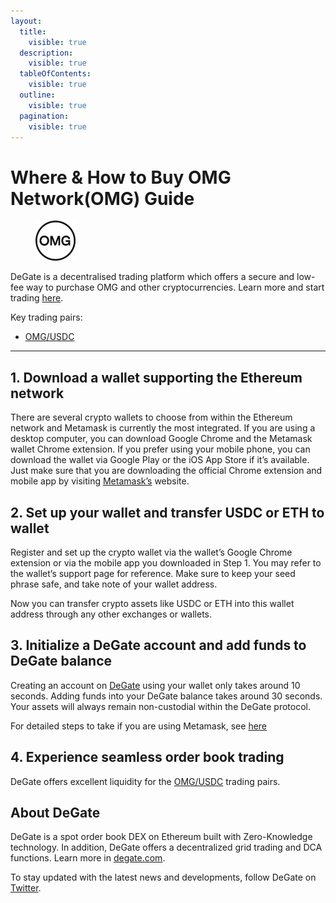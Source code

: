 ```yaml
---
layout:
  title:
    visible: true
  description:
    visible: true
  tableOfContents:
    visible: true
  outline:
    visible: true
  pagination:
    visible: true
---
```


# Where & How to Buy OMG Network(OMG) Guide

<figure><img src="../images/omg_0xd26114cd6ee289accf82350c8d8487fedb8a0c07.png" alt="OMG" width="64"><figcaption></figcaption></figure>

DeGate is a decentralised trading platform which offers a secure and low-fee way to purchase OMG and other cryptocurrencies. Learn more and start trading [here](https://app.degate.com/trade/USDC/0xd26114cd6ee289accf82350c8d8487fedb8a0c07?utm_source=howtobuy).&#x20;

Key trading pairs:

* [OMG/USDC](https://app.degate.com/trade/USDC/0xd26114cd6ee289accf82350c8d8487fedb8a0c07?utm_source=howtobuy)

***

## 1. Download a wallet supporting the Ethereum network

There are several crypto wallets to choose from within the Ethereum network and Metamask is currently the most integrated. If you are using a desktop computer, you can download Google Chrome and the Metamask wallet Chrome extension. If you prefer using your mobile phone, you can download the wallet via Google Play or the iOS App Store if it’s available. Just make sure that you are downloading the official Chrome extension and mobile app by visiting [Metamask’s](https://metamask.io/) website.

## 2. Set up your wallet and transfer USDC or ETH to wallet

Register and set up the crypto wallet via the wallet’s Google Chrome extension or via the mobile app you downloaded in Step 1. You may refer to the wallet’s support page for reference. Make sure to keep your seed phrase safe, and take note of your wallet address.&#x20;

Now you can transfer crypto assets like USDC or ETH into this wallet address through any other exchanges or wallets.

## 3. Initialize a DeGate account and add funds to DeGate balance

Creating an account on [DeGate](https://app.degate.com/?utm_source=OMG_howtobuy) using your wallet only takes around 10 seconds. Adding funds into your DeGate balance takes around 30 seconds. Your assets will always remain non-custodial within the DeGate protocol.

For detailed steps to take if you are using Metamask, see [here](https://docs.degate.com/v/product_en/main-features/wallet-connectivity/metamask)

## 4. Experience seamless order book trading

DeGate offers excellent liquidity for the [OMG/USDC](https://app.degate.com/trade/USDC/0xd26114cd6ee289accf82350c8d8487fedb8a0c07?utm_source=howtobuy) trading pairs.&#x20;

## About DeGate

DeGate is a spot order book DEX on Ethereum built with Zero-Knowledge technology. In addition, DeGate offers a decentralized grid trading and DCA functions.  Learn more in [degate.com](https://degate.com/?utm_source=OMG_howtobuy).

To stay updated with the latest news and developments, follow DeGate on [Twitter](https://twitter.com/degatedex).
